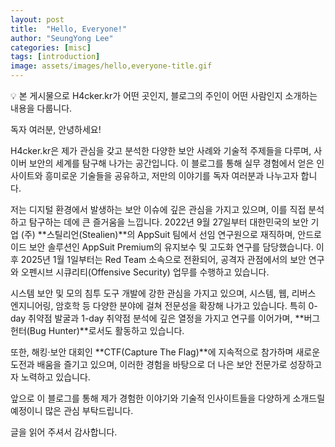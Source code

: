 ```yaml
---
layout: post
title:  "Hello, Everyone!"
author: "SeungYong Lee"
categories: [misc]
tags: [introduction]
image: assets/images/hello,everyone-title.gif
---
```

💡 본 게시물으로 H4cker.kr가 어떤 곳인지, 블로그의 주인이 어떤 사람인지 소개하는 내용을 다룹니다.
    
독자 여러분, 안녕하세요!

H4cker.kr은 제가 관심을 갖고 분석한 다양한 보안 사례와 기술적 주제들을 다루며, 사이버 보안의 세계를 탐구해 나가는 공간입니다. 이 블로그를 통해 실무 경험에서 얻은 인사이트와 흥미로운 기술들을 공유하고, 저만의 이야기를 독자 여러분과 나누고자 합니다.

저는 디지털 환경에서 발생하는 보안 이슈에 깊은 관심을 가지고 있으며, 이를 직접 분석하고 탐구하는 데에 큰 즐거움을 느낍니다.
2022년 9월 27일부터 대한민국의 보안 기업 (주) **스틸리언(Stealien)**의 AppSuit 팀에서 선임 연구원으로 재직하며, 안드로이드 보안 솔루션인 AppSuit Premium의 유지보수 및 고도화 연구를 담당했습니다. 이후 2025년 1월 1일부터는 Red Team 소속으로 전환되어, 공격자 관점에서의 보안 연구와 오펜시브 시큐리티(Offensive Security) 업무를 수행하고 있습니다.

시스템 보안 및 모의 침투 도구 개발에 강한 관심을 가지고 있으며, 시스템, 웹, 리버스 엔지니어링, 암호학 등 다양한 분야에 걸쳐 전문성을 확장해 나가고 있습니다. 특히 0-day 취약점 발굴과 1-day 취약점 분석에 깊은 열정을 가지고 연구를 이어가며, **버그 헌터(Bug Hunter)**로서도 활동하고 있습니다.

또한, 해킹·보안 대회인 **CTF(Capture The Flag)**에 지속적으로 참가하며 새로운 도전과 배움을 즐기고 있으며, 이러한 경험을 바탕으로 더 나은 보안 전문가로 성장하고자 노력하고 있습니다.

앞으로 이 블로그를 통해 제가 경험한 이야기와 기술적 인사이트들을 다양하게 소개드릴 예정이니 많은 관심 부탁드립니다.

글을 읽어 주셔서 감사합니다.